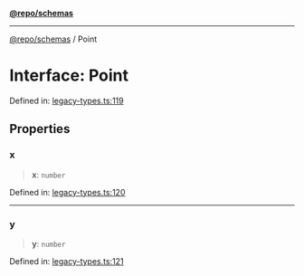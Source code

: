 [**@repo/schemas**](../README.md)

***

[@repo/schemas](../README.md) / Point

# Interface: Point

Defined in: [legacy-types.ts:119](https://github.com/alexqguo/drinking-board-game-v3/blob/c6c8efecde293dcd45795192eba80a63357ff3d6/packages/schemas/src/legacy-types.ts#L119)

## Properties

### x

> **x**: `number`

Defined in: [legacy-types.ts:120](https://github.com/alexqguo/drinking-board-game-v3/blob/c6c8efecde293dcd45795192eba80a63357ff3d6/packages/schemas/src/legacy-types.ts#L120)

***

### y

> **y**: `number`

Defined in: [legacy-types.ts:121](https://github.com/alexqguo/drinking-board-game-v3/blob/c6c8efecde293dcd45795192eba80a63357ff3d6/packages/schemas/src/legacy-types.ts#L121)
